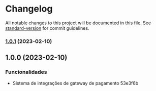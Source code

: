 # Changelog

All notable changes to this project will be documented in this file. See [standard-version](https://github.com/conventional-changelog/standard-version) for commit guidelines.

### [1.0.1](///compare/v1.0.0...v1.0.1) (2023-02-10)

## 1.0.0 (2023-02-10)


### Funcionalidades

* Sistema de integrações de gateway de pagamento 53e3f6b

